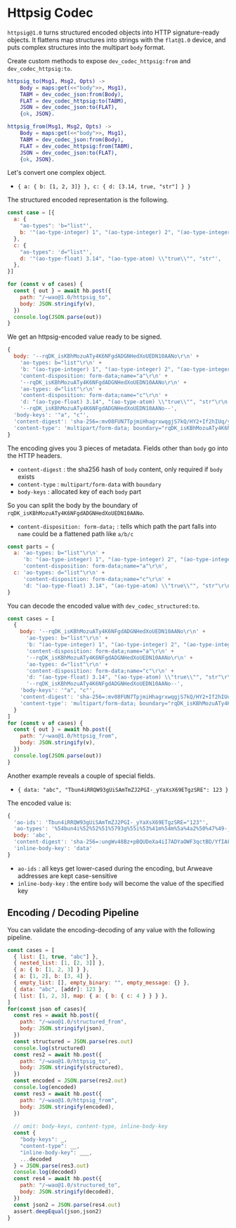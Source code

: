 # Httpsig Codec

`httpsig@1.0` turns structured encoded objects into HTTP signature-ready objects. It flattens map structures into strings with the `flat@1.0` device, and puts complex structures into the multipart `body` format.

Create custom methods to expose `dev_codec_httpsig:from` and `dev_codec_httpsig:to`.

```erlang
httpsig_to(Msg1, Msg2, Opts) ->
    Body = maps:get(<<"body">>, Msg1),
    TABM = dev_codec_json:from(Body),
    FLAT = dev_codec_httpsig:to(TABM),
    JSON = dev_codec_json:to(FLAT),
    {ok, JSON}.

httpsig_from(Msg1, Msg2, Opts) ->
    Body = maps:get(<<"body">>, Msg1),
    TABM = dev_codec_json:from(Body),
    FLAT = dev_codec_httpsig:from(TABM),
    JSON = dev_codec_json:to(FLAT),
    {ok, JSON}.
```

Let's convert one complex object.

- `{ a: { b: [1, 2, 3]} }, c: { d: [3.14, true, "str"] } }`

The structured encoded representation is the following.

```js
const case = [{
  a: {
    "ao-types": 'b="list"',
    b: '"(ao-type-integer) 1", "(ao-type-integer) 2", "(ao-type-integer) 3"',
  },
  c: {
    "ao-types": 'd="list"',
    d: '"(ao-type-float) 3.14", "(ao-type-atom) \\"true\\"", "str"',
  },
}]

for (const v of cases) {
  const { out } = await hb.post({
    path: "/~wao@1.0/httpsig_to",
    body: JSON.stringify(v),
  })
  console.log(JSON.parse(out))
}
```
We get an httpsig-encoded value ready to be signed.

```js
{
  body: '--rqDK_isKBhMozuATy4K6NFgdADGNHedXoUEDN10AANo\r\n' +
    'ao-types: b="list"\r\n' +
    'b: "(ao-type-integer) 1", "(ao-type-integer) 2", "(ao-type-integer) 3"\r\n' +
    'content-disposition: form-data;name="a"\r\n' +
    '--rqDK_isKBhMozuATy4K6NFgdADGNHedXoUEDN10AANo\r\n' +
    'ao-types: d="list"\r\n' +
    'content-disposition: form-data;name="c"\r\n' +
    'd: "(ao-type-float) 3.14", "(ao-type-atom) \\"true\\"", "str"\r\n' +
    '--rqDK_isKBhMozuATy4K6NFgdADGNHedXoUEDN10AANo--',
  'body-keys': '"a", "c"',
  'content-digest': 'sha-256=:mv08FUN7TpjmiHhagrxwqgjS7kQ/HY2+If2hIUq/y54=:',
  'content-type': 'multipart/form-data; boundary="rqDK_isKBhMozuATy4K6NFgdADGNHedXoUEDN10AANo"'
}
```

The encoding gives you 3 pieces of metadata. Fields other than `body` go into the HTTP headers.

- `content-digest` : the sha256 hash of `body` content, only required if `body` exists
- `content-type` : `multipart/form-data` with `boundary`
- `body-keys` : allocated key of each `body` part

So you can split the body by the boundary of `rqDK_isKBhMozuATy4K6NFgdADGNHedXoUEDN10AANo`.

- `content-disposition: form-data;` : tells which path the part falls into  
  `name` could be a flattened path like `a/b/c`

```js
const parts = {
  a: 'ao-types: b="list"\r\n' +
	 'b: "(ao-type-integer) 1", "(ao-type-integer) 2", "(ao-type-integer) 3"\r\n' +
     'content-disposition: form-data;name="a"\r\n',
  c: 'ao-types: d="list"\r\n' +
     'content-disposition: form-data;name="c"\r\n' +
     'd: "(ao-type-float) 3.14", "(ao-type-atom) \\"true\\"", "str"\r\n`
}
```

You can decode the encoded value with `dev_codec_structured:to`.

```js
const cases = [
  {
    body: '--rqDK_isKBhMozuATy4K6NFgdADGNHedXoUEDN10AANo\r\n' +
      'ao-types: b="list"\r\n' +
      'b: "(ao-type-integer) 1", "(ao-type-integer) 2", "(ao-type-integer) 3"\r\n' +
      'content-disposition: form-data;name="a"\r\n' +
      '--rqDK_isKBhMozuATy4K6NFgdADGNHedXoUEDN10AANo\r\n' +
      'ao-types: d="list"\r\n' +
      'content-disposition: form-data;name="c"\r\n' +
      'd: "(ao-type-float) 3.14", "(ao-type-atom) \\"true\\"", "str"\r\n' +
      '--rqDK_isKBhMozuATy4K6NFgdADGNHedXoUEDN10AANo--',
    'body-keys': '"a", "c"',
    'content-digest': 'sha-256=:mv08FUN7TpjmiHhagrxwqgjS7kQ/HY2+If2hIUq/y54=:',
    'content-type': 'multipart/form-data; boundary="rqDK_isKBhMozuATy4K6NFgdADGNHedXoUEDN10AANo"'
  }
]
for (const v of cases) {
  const { out } = await hb.post({
    path: "/~wao@1.0/httpsig_from",
    body: JSON.stringify(v),
  })
  console.log(JSON.parse(out))
}
```

Another example reveals a couple of special fields.

- `{ data: "abc", "Tbun4iRRQW93gUiSAmTmZJ2PGI-_yYaXsX69ETgzSRE": 123 }`

The encoded value is:

```js
{
  'ao-ids': 'Tbun4iRRQW93gUiSAmTmZJ2PGI-_yYaXsX69ETgzSRE="123"',
  'ao-types': '%54bun4i%52%52%51%5793g%55i%53%41m%54m%5a%4a2%50%47%49-_y%59a%58s%5869%45%54gz%53%52%45="integer"',
  body: 'abc',
  'content-digest': 'sha-256=:ungWv48Bz+pBQUDeXa4iI7ADYaOWF3qctBD/YfIAFa0=:',
  'inline-body-key': 'data'
}
```
- `ao-ids` : all keys get lower-cased during the encoding, but Arweave addresses are kept case-sensitive
- `inline-body-key` : the entire `body` will become the value of the specified key

## Encoding / Decoding Pipeline

You can validate the encoding-decoding of any value with the following pipeline.

```js
const cases = [
  { list: [1, true, "abc"] },
  { nested_list: [1, [2, 3]] },
  { a: { b: [1, 2, 3] } },
  { a: [1, 2], b: [3, 4] },
  { empty_list: [], empty_binary: "", empty_message: {} },
  { data: "abc", [addr]: 123 },
  { list: [1, 2, 3], map: { a: { b: { c: 4 } } } },
]
for(const json of cases){
  const res = await hb.post({
    path: "/~wao@1.0/structured_from",
    body: JSON.stringify(json),
  })
  const structured = JSON.parse(res.out)
  console.log(structured)
  const res2 = await hb.post({
    path: "/~wao@1.0/httpsig_to",
    body: JSON.stringify(structured),
  })
  const encoded = JSON.parse(res2.out)
  console.log(encoded)
  const res3 = await hb.post({
    path: "/~wao@1.0/httpsig_from",
    body: JSON.stringify(encoded),
  })
  
  // omit: body-keys, content-type, inline-body-key
  const {
    "body-keys": _,
    "content-type": __,
	"inline-body-key": ___,
    ...decoded
  } = JSON.parse(res3.out)
  console.log(decoded)
  const res4 = await hb.post({
    path: "/~wao@1.0/structured_to",
    body: JSON.stringify(decoded),
  })
  const json2 = JSON.parse(res4.out)
  assert.deepEqual(json,json2)
}
````
